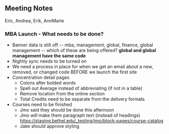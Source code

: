 ## Meeting Notes
Eric, Andrea, Erik, AnnMarie
### MBA Launch - What needs to be done?
* Banner data is still off -- mba, management, global, finance, global management -- which of these are being offered? **global and global management have the same code**
* Nightly sync needs to be turned on
* We need a process in place for when we get an email about a new, removed, or changed code BEFORE we launch the first site
* Concentration detail pages
     * Colons after bolded words
     * Spell out Average instead of abbreviating (if not in a table)
     * Remove location from the online section
     * Total Credits need to be separate from the delivery formats
* Courses need to be finished
     * Jmo said they should be done this afternoon
     * Jmo will make them paragraph text (instead of headings) https://staging.bethel.edu/_testing/jmo/block-pages/course-catalog
     * Jake should approve styling
